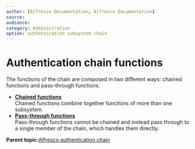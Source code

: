 ```yaml
---
author: [Alfresco Documentation, Alfresco Documentation]
source: 
audience: 
category: Administration
option: authentication subsystem chain
---
```


# Authentication chain functions

The functions of the chain are composed in two different ways: chained functions and pass-through functions.

-   **[Chained functions](../concepts/auth-chain-chained.md)**  
Chained functions combine together functions of more than one subsystem.
-   **[Pass-through functions](../concepts/auth-chain-passthrough.md)**  
Pass-through functions cannot be chained and instead pass through to a single member of the chain, which handles them directly.

**Parent topic:**[Alfresco authentication chain](../concepts/auth-subsystem-chain.md)

